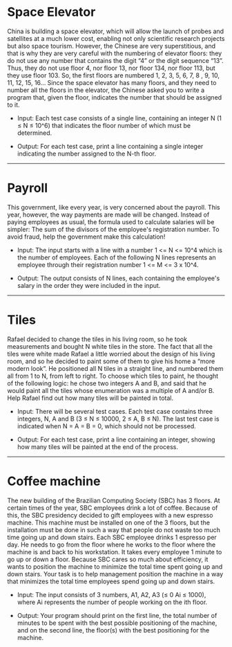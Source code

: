 # Space Elevator
China is building a space elevator, which will allow the launch of probes and satellites at a much lower cost, enabling not only scientific research projects but also space tourism.
However, the Chinese are very superstitious, and that is why they are very careful with the numbering of elevator floors: they do not use any number that contains the digit “4” or the digit sequence “13”.
Thus, they do not use floor 4, nor floor 13, nor floor 134, nor floor 113, but they use floor 103. 
So, the first floors are numbered 1, 2, 3, 5, 6, 7, 8 , 9, 10, 11, 12, 15, 16...
Since the space elevator has many floors, and they need to number all the floors in the elevator, the Chinese asked you to write a program that, given the floor, indicates the number that should 
be assigned to it.

- Input: 
Each test case consists of a single line, containing an integer N (1 ≤ N ≤ 10^6) that indicates the floor number of which must be determined.

- Output: 
For each test case, print a line containing a single integer indicating the number assigned to the N-th floor.
---
# Payroll
This government, like every year, is very concerned about the payroll. This year, however, the way payments are made will be changed. 
Instead of paying employees as usual, the formula used to calculate salaries will be simpler: The sum of the divisors of the employee's registration number. 
To avoid fraud, help the government make this calculation!

- Input: 
The input starts with a line with a number 1 <= N <= 10^4 which is the number of employees. 
Each of the following N lines represents an employee through their registration number 1 <= M <= 3 x 10^4.

- Output:
The output consists of N lines, each containing the employee's salary in the order they were included in the input.
---
# Tiles
Rafael decided to change the tiles in his living room, so he took measurements and bought N white tiles in the store.
The fact that all the tiles were white made Rafael a little worried about the design of his living room, and so he decided to paint some of them to give his home a “more modern look”.
He positioned all N tiles in a straight line, and numbered them all from 1 to N, from left to right.
To choose which tiles to paint, he thought of the following logic: he chose two integers A and B, and said that he would paint all the tiles whose enumeration was a multiple of A and/or B.
Help Rafael find out how many tiles will be painted in total.

- Input: 
There will be several test cases. Each test case contains three integers, N, A and B (3 ≤ N ≤ 10000, 2 ≤ A, B ≤ N).
The last test case is indicated when N = A = B = 0, which should not be processed.

- Output: 
For each test case, print a line containing an integer, showing how many tiles will be painted at the end of the process.
---
# Coffee machine
The new building of the Brazilian Computing Society (SBC) has 3 floors. At certain times of the year, SBC employees drink a lot of coffee. Because of this, the SBC presidency decided
to gift employees with a new espresso machine. This machine must be installed on one of the 3 floors, but the installation must be done in such a way that people do not waste too much
time going up and down stairs. Each SBC employee drinks 1 espresso per day. He needs to go from the floor where he works to the floor where the machine is and back to his workstation.
It takes every employee 1 minute to go up or down a floor. Because SBC cares so much about efficiency, it wants to position the machine to minimize the total time spent going up and down stairs.
Your task is to help management position the machine in a way that minimizes the total time employees spend going up and down stairs.

- Input: 
The input consists of 3 numbers, A1, A2, A3 (≤ 0 Ai ≤ 1000), where Ai represents the number of people working on the ith floor.

- Output: 
Your program should print on the first line, the total number of minutes to be spent with the best possible positioning of the machine,
and on the second line, the floor(s) with the best positioning for the machine.
